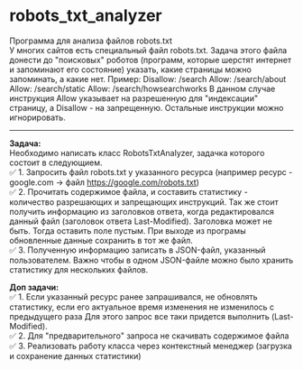 # robots_txt_analyzer
Программа для анализа файлов robots.txt    
У многих сайтов есть специальный файл robots.txt. Задача этого файла донести до "поисковых" роботов 
(программ, которые шерстят интернет и запоминают его состояние) указать, какие страницы можно запоминать, а какие нет. 
Пример:
Disallow: /search
Allow: /search/about
Allow: /search/static
Allow: /search/howsearchworks
В данном случае инструкция Allow указывает на разрешенную для "индексации" страницу, а Disallow - на запрещенную. 
Остальные инструкции можно игнорировать. 
____
**Задача:**    
Необходимо написать класс RobotsTxtAnalyzer, задачка которого состоит в следующием.    
:white_check_mark: 1. Запросить файл robots.txt у указанного ресурса (например ресурс - google.com -> файл https://google.com/robots.txt)    
:white_check_mark: 2. Прочитать содержимое файла, и составить статистику - количество разрешающих и запрещающих инструкций. 
Так же стоит получить информацию из заголовков ответа, когда редактировался данный файл (заголовок ответа Last-Modified). 
Заголовка может не быть. Тогда оставить поле пустым. При выходе из програмы обновленные данные сохранить в тот же файл.    
:white_check_mark: 3. Полученную информацию записать в JSON-файл, указанный пользователем.
Важно чтобы в одном JSON-файле можно было хранить статистику для нескольких файлов.    
     
**Доп задачи:**    
:white_check_mark: 1. Если указанный ресурс ранее запрашивался, не обновлять статистику, если его актуальное время изменения 
не изменилось с предыдущего раза Для этого запрос все таки придется выполнить (Last-Modified).    
:white_check_mark: 2. Для "предварительного" запроса не скачивать содержимое файла     
:white_check_mark: 3. Реализовать работу класса через контекстный менеджер (загрузка и сохранение данных статистики)
